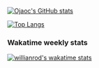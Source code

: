 [![Ojaoc's GitHub stats](https://github-readme-stats.vercel.app/api?username=ojaoc&theme=gotham&count_private=true&show_icons=true)](https://github.com/anuraghazra/github-readme-stats)

[![Top Langs](https://github-readme-stats.vercel.app/api/top-langs/?username=ojaoc&hide=html,java&theme=gotham&layout=compact)](https://github.com/anuraghazra/github-readme-stats)

### Wakatime weekly stats ###

[![willianrod's wakatime stats](https://github-readme-stats.vercel.app/api/wakatime?username=ojaoc&theme=gotham&hide_title=1&v=2)](https://github.com/anuraghazra/github-readme-stats)
